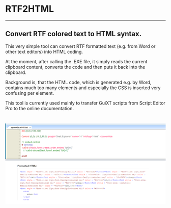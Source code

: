 # RTF2HTML
-----------------------------------------
Convert RTF colored text to HTML syntax. 
-----------------------------------------



This very simple tool can convert RTF formatted text (e.g. from Word or other text editors) into HTML coding.

At the moment, after calling the .EXE file, it simply reads the current clipboard content, converts the code and then puts it back into the clipboard.

Background is, that the HTML code, which is generated e.g. by Word, contains much too many elements and especially the CSS is inserted very confusing per element. 

This tool is currently used mainly to transfer GuiXT scripts from Script Editor Pro to the online documentation. 


# ![alt text](rtf2html_1.png)

